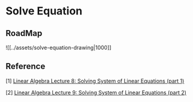 # Solve Equation

## RoadMap

![[../assets/solve-equation-drawing|1000]]

## Reference

\[1] [Linear Algebra Lecture 8: Solving System of Linear Equations (part 1)](https://www.youtube.com/watch?v=zuTH1WdREkY\&list=PLJV\_el3uVTsNmr39gwbyV-0KjULUsN7fW\&index=8)

\[2] [Linear Algebra Lecture 9: Solving System of Linear Equations (part 2)](https://www.youtube.com/watch?v=YzAg9l9FO7Y\&list=PLJV\_el3uVTsNmr39gwbyV-0KjULUsN7fW\&index=9)
